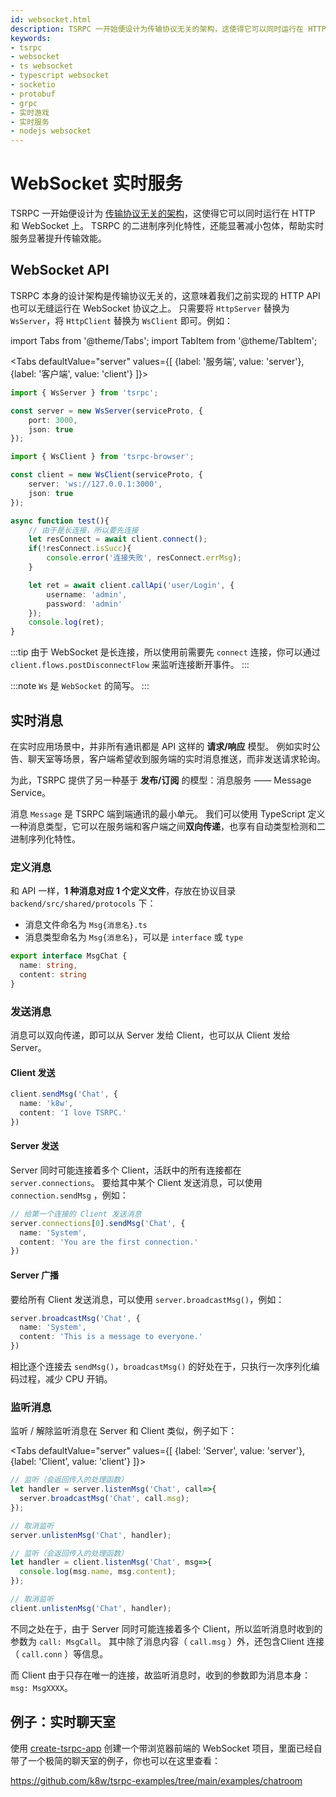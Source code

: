 ```yaml
---
id: websocket.html
description: TSRPC 一开始便设计为传输协议无关的架构，这使得它可以同时运行在 HTTP 和 WebSocket 上。TSRPC 的二进制序列化特性，还能显著减小包体，帮助实时服务提升传输效能。你可以通过 create-tsrpc-app 快速创建一个 WebSocket 实时聊天室项目。
keywords:
- tsrpc
- websocket
- ts websocket
- typescript websocket
- socketio
- protobuf
- grpc
- 实时游戏
- 实时服务
- nodejs websocket
---
```


# WebSocket 实时服务

TSRPC 一开始便设计为 [传输协议无关的架构](../inside/structure.html)，这使得它可以同时运行在 HTTP 和 WebSocket 上。
TSRPC 的二进制序列化特性，还能显著减小包体，帮助实时服务显著提升传输效能。

## WebSocket API
TSRPC 本身的设计架构是传输协议无关的，这意味着我们之前实现的 HTTP API 也可以无缝运行在 WebSocket 协议之上。
只需要将 `HttpServer` 替换为 `WsServer`，将 `HttpClient` 替换为 `WsClient` 即可。例如：

import Tabs from '@theme/Tabs';
import TabItem from '@theme/TabItem';

<Tabs
  defaultValue="server"
  values={[
    {label: '服务端', value: 'server'},
    {label: '客户端', value: 'client'}
  ]}>
  <TabItem value="server">

```ts
import { WsServer } from 'tsrpc';

const server = new WsServer(serviceProto, {
    port: 3000,
    json: true
});
```

  </TabItem>

  <TabItem value="client">

```ts
import { WsClient } from 'tsrpc-browser';

const client = new WsClient(serviceProto, {
    server: 'ws://127.0.0.1:3000',
    json: true
});

async function test(){
    // 由于是长连接，所以要先连接
    let resConnect = await client.connect();
    if(!resConnect.isSucc){
        console.error('连接失败', resConnect.errMsg);
    }

    let ret = await client.callApi('user/Login', { 
        username: 'admin',
        password: 'admin'
    });
    console.log(ret);
}
```

  </TabItem>
</Tabs>

:::tip
由于 WebSocket 是长连接，所以使用前需要先 `connect` 连接，你可以通过 `client.flows.postDisconnectFlow` 来监听连接断开事件。
:::

:::note
`Ws` 是 `WebSocket` 的简写。
:::

## 实时消息

在实时应用场景中，并非所有通讯都是 API 这样的 **请求/响应** 模型。
例如实时公告、聊天室等场景，客户端希望收到服务端的实时消息推送，而非发送请求轮询。

为此，TSRPC 提供了另一种基于 **发布/订阅** 的模型：消息服务 —— Message Service。

消息 `Message` 是 TSRPC 端到端通讯的最小单元。
我们可以使用 TypeScript 定义一种消息类型，它可以在服务端和客户端之间**双向传递**，也享有自动类型检测和二进制序列化特性。

### 定义消息

和 API 一样，**1 种消息对应 1 个定义文件**，存放在协议目录 `backend/src/shared/protocols` 下：

- 消息文件命名为 `Msg{消息名}.ts`
- 消息类型命名为 `Msg{消息名}`，可以是 `interface` 或 `type`

```ts title="MsgChat.ts"
export interface MsgChat {
  name: string,
  content: string
}
```

### 发送消息

消息可以双向传递，即可以从 Server 发给 Client，也可以从 Client 发给 Server。

#### Client 发送
```ts
client.sendMsg('Chat', {
  name: 'k8w',
  content: 'I love TSRPC.'
})
```

#### Server 发送
Server 同时可能连接着多个 Client，活跃中的所有连接都在 `server.connections`。
要给其中某个 Client 发送消息，可以使用 `connection.sendMsg` ，例如：
```ts
// 给第一个连接的 Client 发送消息
server.connections[0].sendMsg('Chat', {
  name: 'System',
  content: 'You are the first connection.'
})
```

#### Server 广播

要给所有 Client 发送消息，可以使用 `server.broadcastMsg()`，例如：
```ts
server.broadcastMsg('Chat', {
  name: 'System',
  content: 'This is a message to everyone.'
})
```

相比逐个连接去 `sendMsg()`，`broadcastMsg()` 的好处在于，只执行一次序列化编码过程，减少 CPU 开销。

### 监听消息

监听 / 解除监听消息在 Server 和 Client 类似，例子如下：

<Tabs
  defaultValue="server"
  values={[
    {label: 'Server', value: 'server'},
    {label: 'Client', value: 'client'}
  ]}>
  <TabItem value="server">

```ts
// 监听（会返回传入的处理函数）
let handler = server.listenMsg('Chat', call=>{
  server.broadcastMsg('Chat', call.msg);
});

// 取消监听
server.unlistenMsg('Chat', handler);
```

  </TabItem>

  <TabItem value="client">

```ts
// 监听（会返回传入的处理函数）
let handler = client.listenMsg('Chat', msg=>{
  console.log(msg.name, msg.content);
});

// 取消监听
client.unlistenMsg('Chat', handler);
```

  </TabItem>
</Tabs>

不同之处在于，由于 Server 同时可能连接着多个 Client，所以监听消息时收到的参数为 `call: MsgCall`。
其中除了消息内容（ `call.msg` ）外，还包含Client 连接（ `call.conn` ）等信息。

而 Client 由于只存在唯一的连接，故监听消息时，收到的参数即为消息本身：`msg: MsgXXXX`。

## 例子：实时聊天室

使用 [create-tsrpc-app](create-tsrpc-app.html) 创建一个带浏览器前端的 WebSocket 项目，里面已经自带了一个极简的聊天室的例子，你也可以在这里查看：

https://github.com/k8w/tsrpc-examples/tree/main/examples/chatroom